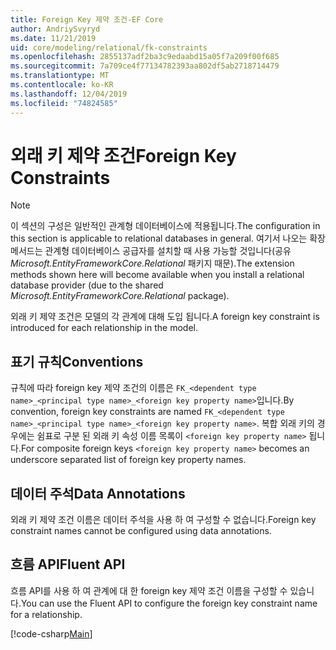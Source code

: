```yaml
---
title: Foreign Key 제약 조건-EF Core
author: AndriySvyryd
ms.date: 11/21/2019
uid: core/modeling/relational/fk-constraints
ms.openlocfilehash: 2855137adf2ba3c9edaabd15a05f7a209f00f685
ms.sourcegitcommit: 7a709ce4f77134782393aa802df5ab2718714479
ms.translationtype: MT
ms.contentlocale: ko-KR
ms.lasthandoff: 12/04/2019
ms.locfileid: "74824585"
---
```

# <a name="foreign-key-constraints"></a><span data-ttu-id="3418a-102">외래 키 제약 조건</span><span class="sxs-lookup"><span data-stu-id="3418a-102">Foreign Key Constraints</span></span>

> [!NOTE]  
> <span data-ttu-id="3418a-103">이 섹션의 구성은 일반적인 관계형 데이터베이스에 적용됩니다.</span><span class="sxs-lookup"><span data-stu-id="3418a-103">The configuration in this section is applicable to relational databases in general.</span></span> <span data-ttu-id="3418a-104">여기서 나오는 확장 메서드는 관계형 데이터베이스 공급자를 설치할 때 사용 가능할 것입니다(공유 *Microsoft.EntityFrameworkCore.Relational* 패키지 때문).</span><span class="sxs-lookup"><span data-stu-id="3418a-104">The extension methods shown here will become available when you install a relational database provider (due to the shared *Microsoft.EntityFrameworkCore.Relational* package).</span></span>

<span data-ttu-id="3418a-105">외래 키 제약 조건은 모델의 각 관계에 대해 도입 됩니다.</span><span class="sxs-lookup"><span data-stu-id="3418a-105">A foreign key constraint is introduced for each relationship in the model.</span></span>

## <a name="conventions"></a><span data-ttu-id="3418a-106">표기 규칙</span><span class="sxs-lookup"><span data-stu-id="3418a-106">Conventions</span></span>

<span data-ttu-id="3418a-107">규칙에 따라 foreign key 제약 조건의 이름은 `FK_<dependent type name>_<principal type name>_<foreign key property name>`입니다.</span><span class="sxs-lookup"><span data-stu-id="3418a-107">By convention, foreign key constraints are named `FK_<dependent type name>_<principal type name>_<foreign key property name>`.</span></span> <span data-ttu-id="3418a-108">복합 외래 키의 경우에는 쉼표로 구분 된 외래 키 속성 이름 목록이 `<foreign key property name>` 됩니다.</span><span class="sxs-lookup"><span data-stu-id="3418a-108">For composite foreign keys `<foreign key property name>` becomes an underscore separated list of foreign key property names.</span></span>

## <a name="data-annotations"></a><span data-ttu-id="3418a-109">데이터 주석</span><span class="sxs-lookup"><span data-stu-id="3418a-109">Data Annotations</span></span>

<span data-ttu-id="3418a-110">외래 키 제약 조건 이름은 데이터 주석을 사용 하 여 구성할 수 없습니다.</span><span class="sxs-lookup"><span data-stu-id="3418a-110">Foreign key constraint names cannot be configured using data annotations.</span></span>

## <a name="fluent-api"></a><span data-ttu-id="3418a-111">흐름 API</span><span class="sxs-lookup"><span data-stu-id="3418a-111">Fluent API</span></span>

<span data-ttu-id="3418a-112">흐름 API를 사용 하 여 관계에 대 한 foreign key 제약 조건 이름을 구성할 수 있습니다.</span><span class="sxs-lookup"><span data-stu-id="3418a-112">You can use the Fluent API to configure the foreign key constraint name for a relationship.</span></span>

[!code-csharp[Main](../../../../samples/core/Modeling/FluentAPI/Relational/RelationshipConstraintName.cs?name=Constraint&highlight=12)]

